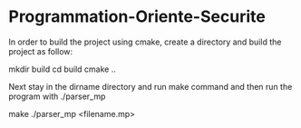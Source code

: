 # Programmation-Oriente-Securite

In order to build the project using cmake, create a directory _<dirname>_ and build the project as follow:
  
  mkdir build
  cd build
  cmake ..

Next stay in the dirname directory and run make command and then run the program with ./parser_mp

  make
  ./parser_mp <filename.mp>
  

